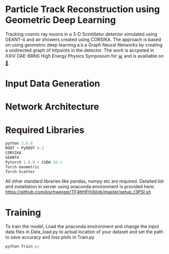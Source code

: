 # Particle Track Reconstruction using Geometric Deep Learning

Tracking cosmic ray muons in a 3-D Scintillator detector simulated using GEANT-4 and air showers created using CORSIKA. The approach is based on using geometric deep learning a.k.a Graph Neural Networks by creating a undirected graph of hitpoints in the detector. The work is accpeted in XXIV DAE-BRNS High Energy Physics Symposium for [:bar_chart:](https://www.niser.ac.in/daehep2020/posters.php) and is availiable on [:page_facing_up:](https://arxiv.org/abs/2012.08515). 


# Input Data Generation




# Network Architecture


# Required Libraries
```js
python 3.6.8
ROOT + PyROOT 6.2
CORSIKA 
GEANT4
Pytorch 1.6.0 + CUDA 10.1
Torch-Geometric
Torch-Scatter
```
All other standard libraries like pandas, numpy etc are required. Detailed list and installation in server using anaconda environment is provided here: https://github.com/kschweiger/TF4ttHFH/blob/master/setup_t3PSI.sh

# Training
To train the model, Load the anaconda environment and change the input data files in Data_load.py to actual location of your dataset and set the path to save accuracy and loss plots in Train.py
```js
python Train.py
```


